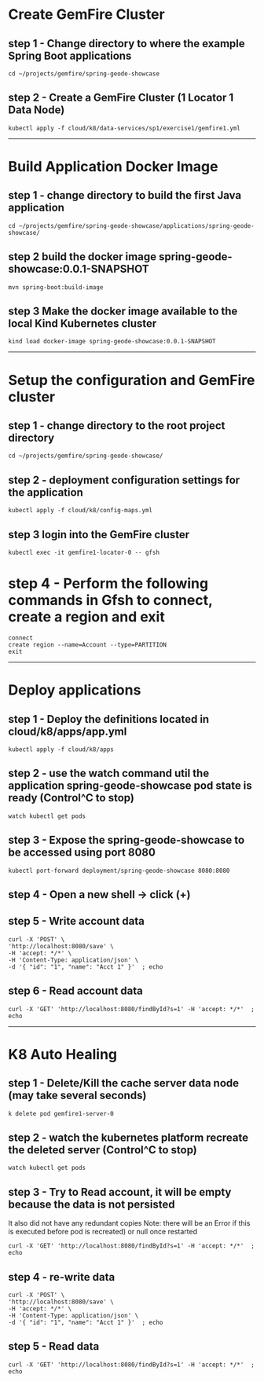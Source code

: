 
# Create GemFire Cluster

## step 1 - Change directory to where the example Spring Boot applications

```shell
cd ~/projects/gemfire/spring-geode-showcase
```

## step 2 - Create a GemFire Cluster (1 Locator 1 Data Node)

```shell
kubectl apply -f cloud/k8/data-services/sp1/exercise1/gemfire1.yml
```

--------------------------
# Build Application Docker Image

## step 1 - change directory to build the first Java application 

```shell
cd ~/projects/gemfire/spring-geode-showcase/applications/spring-geode-showcase/
```

## step 2 build the docker image spring-geode-showcase:0.0.1-SNAPSHOT

```shell
mvn spring-boot:build-image
```

## step 3 Make the docker image available to the local Kind Kubernetes cluster

```shell
kind load docker-image spring-geode-showcase:0.0.1-SNAPSHOT
```

--------------------------
# Setup the configuration and GemFire cluster 

## step 1 - change directory to the root project directory

```shell
cd ~/projects/gemfire/spring-geode-showcase/
```

## step 2 - deployment configuration settings for the application

```shell
kubectl apply -f cloud/k8/config-maps.yml
```

## step 3 login into the GemFire cluster

```shell
kubectl exec -it gemfire1-locator-0 -- gfsh
```

# step 4 - Perform the following commands in Gfsh to connect, create a region and exit

```shell
connect
create region --name=Account --type=PARTITION
exit
```

--------------------------
# Deploy applications

## step 1 - Deploy the definitions located in cloud/k8/apps/app.yml

```shell
kubectl apply -f cloud/k8/apps
```

## step 2 - use the watch command util the application spring-geode-showcase pod state is ready   (Control^C to stop)

```shell
watch kubectl get pods
```

## step 3 - Expose the spring-geode-showcase to be accessed using port 8080

```shell
kubectl port-forward deployment/spring-geode-showcase 8080:8080
```

## step 4 - Open a new shell -> click (+)

## step 5 - Write account data

```shell
curl -X 'POST' \
'http://localhost:8080/save' \
-H 'accept: */*' \
-H 'Content-Type: application/json' \
-d '{ "id": "1", "name": "Acct 1" }'  ; echo

```

## step 6 - Read account data

```shell
curl -X 'GET' 'http://localhost:8080/findById?s=1' -H 'accept: */*'  ; echo
```


--------------------------
# K8 Auto Healing

## step 1 - Delete/Kill the cache server data node (may take several seconds)

```shell
k delete pod gemfire1-server-0
```

## step 2 - watch the kubernetes platform recreate the deleted server (Control^C to stop)

```shell
watch kubectl get pods
```


## step 3 - Try to Read account, it will be empty because the data is not persisted 

It also did not have any redundant copies
Note: there will be an Error if this is executed before pod is recreated) or null once restarted

```shell
curl -X 'GET' 'http://localhost:8080/findById?s=1' -H 'accept: */*'  ; echo
```

## step 4 -  re-write data

```shell
curl -X 'POST' \
'http://localhost:8080/save' \
-H 'accept: */*' \
-H 'Content-Type: application/json' \
-d '{ "id": "1", "name": "Acct 1" }'  ; echo
```

## step 5 -  Read data

```shell
curl -X 'GET' 'http://localhost:8080/findById?s=1' -H 'accept: */*'  ; echo
```

